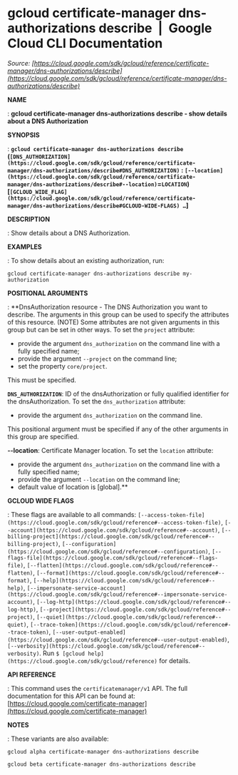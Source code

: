 # gcloud certificate-manager dns-authorizations describe  |  Google Cloud CLI Documentation

*Source: [https://cloud.google.com/sdk/gcloud/reference/certificate-manager/dns-authorizations/describe](https://cloud.google.com/sdk/gcloud/reference/certificate-manager/dns-authorizations/describe)*

**NAME**

: **gcloud certificate-manager dns-authorizations describe - show details about a DNS Authorization**

**SYNOPSIS**

: **`gcloud certificate-manager dns-authorizations describe` (`[DNS_AUTHORIZATION](https://cloud.google.com/sdk/gcloud/reference/certificate-manager/dns-authorizations/describe#DNS_AUTHORIZATION)` : `[--location](https://cloud.google.com/sdk/gcloud/reference/certificate-manager/dns-authorizations/describe#--location)`=`LOCATION`) [`[GCLOUD_WIDE_FLAG](https://cloud.google.com/sdk/gcloud/reference/certificate-manager/dns-authorizations/describe#GCLOUD-WIDE-FLAGS) …`]**

**DESCRIPTION**

: Show details about a DNS Authorization.

**EXAMPLES**

: To show details about an existing authorization, run:

```
gcloud certificate-manager dns-authorizations describe my-authorization
```

**POSITIONAL ARGUMENTS**

: **DnsAuthorization resource - The DNS Authorization you want to describe. The
arguments in this group can be used to specify the attributes of this resource.
(NOTE) Some attributes are not given arguments in this group but can be set in
other ways.
To set the `project` attribute:

- provide the argument `dns_authorization` on the command line with a
fully specified name;
- provide the argument `--project` on the command line;
- set the property `core/project`.

This must be specified.

**`DNS_AUTHORIZATION`**:
ID of the dnsAuthorization or fully qualified identifier for the
dnsAuthorization.
To set the `dns_authorization` attribute:

- provide the argument `dns_authorization` on the command line.

This positional argument must be specified if any of the other arguments in this
group are specified.

**--location**:
Certificate Manager location.
To set the `location` attribute:

- provide the argument `dns_authorization` on the command line with a
fully specified name;
- provide the argument `--location` on the command line;
- default value of location is [global].**

**GCLOUD WIDE FLAGS**

: These flags are available to all commands: `[--access-token-file](https://cloud.google.com/sdk/gcloud/reference#--access-token-file)`,
`[--account](https://cloud.google.com/sdk/gcloud/reference#--account)`, `[--billing-project](https://cloud.google.com/sdk/gcloud/reference#--billing-project)`,
`[--configuration](https://cloud.google.com/sdk/gcloud/reference#--configuration)`,
`[--flags-file](https://cloud.google.com/sdk/gcloud/reference#--flags-file)`,
`[--flatten](https://cloud.google.com/sdk/gcloud/reference#--flatten)`, `[--format](https://cloud.google.com/sdk/gcloud/reference#--format)`, `[--help](https://cloud.google.com/sdk/gcloud/reference#--help)`, `[--impersonate-service-account](https://cloud.google.com/sdk/gcloud/reference#--impersonate-service-account)`,
`[--log-http](https://cloud.google.com/sdk/gcloud/reference#--log-http)`,
`[--project](https://cloud.google.com/sdk/gcloud/reference#--project)`, `[--quiet](https://cloud.google.com/sdk/gcloud/reference#--quiet)`, `[--trace-token](https://cloud.google.com/sdk/gcloud/reference#--trace-token)`, `[--user-output-enabled](https://cloud.google.com/sdk/gcloud/reference#--user-output-enabled)`,
`[--verbosity](https://cloud.google.com/sdk/gcloud/reference#--verbosity)`.
Run `$ [gcloud help](https://cloud.google.com/sdk/gcloud/reference)` for details.

**API REFERENCE**

: This command uses the `certificatemanager/v1` API. The full
documentation for this API can be found at: [https://cloud.google.com/certificate-manager](https://cloud.google.com/certificate-manager)

**NOTES**

: These variants are also available:

```
gcloud alpha certificate-manager dns-authorizations describe
```

```
gcloud beta certificate-manager dns-authorizations describe
```